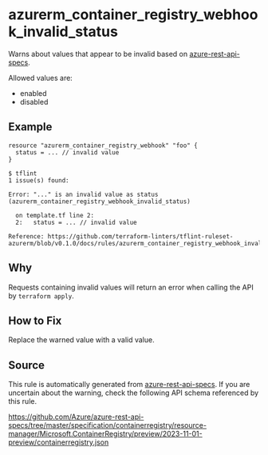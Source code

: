 <!--- This file generated by `tools/apispec-rule-gen/main.go`. DO NOT EDIT --->

# azurerm_container_registry_webhook_invalid_status

Warns about values that appear to be invalid based on [azure-rest-api-specs](https://github.com/Azure/azure-rest-api-specs).

Allowed values are:
- enabled
- disabled

## Example

```hcl
resource "azurerm_container_registry_webhook" "foo" {
  status = ... // invalid value
}
```

```
$ tflint
1 issue(s) found:

Error: "..." is an invalid value as status (azurerm_container_registry_webhook_invalid_status)

  on template.tf line 2:
  2:   status = ... // invalid value

Reference: https://github.com/terraform-linters/tflint-ruleset-azurerm/blob/v0.1.0/docs/rules/azurerm_container_registry_webhook_invalid_status.md

```

## Why

Requests containing invalid values will return an error when calling the API by `terraform apply`.

## How to Fix

Replace the warned value with a valid value.

## Source

This rule is automatically generated from [azure-rest-api-specs](https://github.com/Azure/azure-rest-api-specs). If you are uncertain about the warning, check the following API schema referenced by this rule.

https://github.com/Azure/azure-rest-api-specs/tree/master/specification/containerregistry/resource-manager/Microsoft.ContainerRegistry/preview/2023-11-01-preview/containerregistry.json
